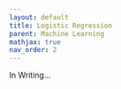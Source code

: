 ```yaml
---
layout: default
title: Logistic Regression
parent: Machine Learning
mathjax: true
nav_order: 2
---
```


In Writing...